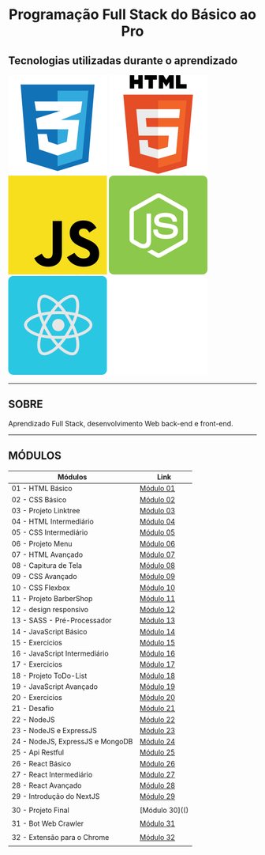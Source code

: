 <h1 align="center">
  Programação Full Stack do Básico ao Pro
</h1>

## Tecnologias utilizadas durante o aprendizado

![HTML Logo](/.github/img/logos/css.svg)
![CSS Logo](/.github/img/logos/html.svg)
![JavaScript Logo](/.github/img/logos/javascript.svg)
![NodeJS Logo](/.github/img/logos/nodejs.svg)
![React Logo](/.github/img/logos/reactjs.svg)
![Next Logo](/.github/img/logos/nextjs.svg)

---

## SOBRE

Aprendizado Full Stack, desenvolvimento Web back-end e front-end.

---

## MÓDULOS

| Módulos                          | Link                                                                                                                       |
| -------------------------------- | -------------------------------------------------------------------------------------------------------------------------- |
| 01 - HTML Básico                 | [Módulo 01](https://github.com/michaelwell23/desenvolvimento-fullstack/tree/master/01-HTML-basico/)                        |
| 02 - CSS Básico                  | [Módulo 02](https://github.com/michaelwell23/desenvolvimento-fullstack/tree/master/02-CSS-basico/)                         |
| 03 - Projeto Linktree            | [Módulo 03](https://github.com/michaelwell23/desenvolvimento-fullstack/tree/master/03-projeto-linktree/)                   |
| 04 - HTML Intermediário          | [Módulo 04](https://github.com/michaelwell23/desenvolvimento-fullstack/tree/master/04-html/)                               |
| 05 - CSS Intermediário           | [Módulo 05](https://github.com/michaelwell23/desenvolvimento-fullstack/tree/master/05-css/)                                |
| 06 - Projeto Menu                | [Módulo 06](https://github.com/michaelwell23/desenvolvimento-fullstack/tree/master/06-projeto-menu/)                       |
| 07 - HTML Avançado               | [Módulo 07](https://github.com/michaelwell23/desenvolvimento-fullstack/tree/master/07-html-avancado/)                      |
| 08 - Capitura de Tela            | [Módulo 08](https://github.com/michaelwell23/desenvolvimento-fullstack/tree/master/08-desafio-Pagina-de-captura/)          |
| 09 - CSS Avançado                | [Módulo 09](https://github.com/michaelwell23/desenvolvimento-fullstack/tree/master/09-css-avancado/)                       |
| 10 - CSS Flexbox                 | [Módulo 10](https://github.com/michaelwell23/desenvolvimento-fullstack/tree/master/10-css-flexbox/)                        |
| 11 - Projeto BarberShop          | [Módulo 11](https://github.com/michaelwell23/desenvolvimento-fullstack/tree/master/11-projeto-barberShop/)                 |
| 12 - design responsivo           | [Módulo 12](https://github.com/michaelwell23/desenvolvimento-fullstack/tree/master/12-design-responsivo/)                  |
| 13 - SASS - Pré-Processador      | [Módulo 13](https://github.com/michaelwell23/desenvolvimento-fullstack/tree/master/13-SASS/)                               |
| 14 - JavaScript Básico           | [Módulo 14](https://github.com/michaelwell23/desenvolvimento-fullstack/tree/master/14-javascript-basico/)                  |
| 15 - Exercicios                  | [Módulo 15](https://github.com/michaelwell23/desenvolvimento-fullstack/tree/master/15-exercicios-javascript-basico/)       |
| 16 - JavaScript Intermediário    | [Módulo 16](https://github.com/michaelwell23/desenvolvimento-fullstack/tree/master/16-javascrit-intermediario/)            |
| 17 - Exercicios                  | [Módulo 17](https://github.com/michaelwell23/desenvolvimento-fullstack/tree/master/17-exercicios-javascrit-intermediario/) |
| 18 - Projeto ToDo-List           | [Módulo 18](https://github.com/michaelwell23/desenvolvimento-fullstack/tree/master/18-projeto-todo-list/)                  |
| 19 - JavaScript Avançado         | [Módulo 19](https://github.com/michaelwell23/desenvolvimento-fullstack/tree/master/19-javascript-avancado/)                |
| 20 - Exercicios                  | [Módulo 20](https://github.com/michaelwell23/desenvolvimento-fullstack/tree/master/20-exercicio-javascript-avancado/)      |
| 21 - Desafio                     | [Módulo 21](https://github.com/michaelwell23/desenvolvimento-fullstack/tree/master/21-desafios-javascript/)                |
| 22 - NodeJS                      | [Módulo 22](https://github.com/michaelwell23/desenvolvimento-fullstack/tree/master/22-node/)                               |
| 23 - NodeJS e ExpressJS          | [Módulo 23](https://github.com/michaelwell23/desenvolvimento-fullstack/tree/master/23-node-express/)                       |
| 24 - NodeJS, ExpressJS e MongoDB | [Módulo 24](https://github.com/michaelwell23/desenvolvimento-fullstack/tree/master/24-node-express-mongodb/)               |
| 25 - Api Restful                 | [Módulo 25](https://github.com/michaelwell23/desenvolvimento-fullstack/tree/master/25-api-restful/)                        |
| 26 - React Básico                | [Módulo 26](https://github.com/michaelwell23/desenvolvimento-fullstack/tree/master/26-react-basico)                        |
| 27 - React Intermediário         | [Módulo 27](https://github.com/michaelwell23/desenvolvimento-fullstack/tree/master/27-react-intermediario)                 |
| 28 - React Avançado              | [Módulo 28](https://github.com/michaelwell23/desenvolvimento-fullstack/tree/master/28-react-avancado)                      |
| 29 - Introdução do NextJS        | [Módulo 29](https://github.com/michaelwell23/desenvolvimento-fullstack/tree/master/29-next)                                |
|                                  |
| 30 - Projeto Final               | [Módulo 30](()                                                                                                             |
|                                  |
| 31 - Bot Web Crawler             | [Módulo 31]()                                                                                                              |
|                                  |
| 32 - Extensão para o Chrome      | [Módulo 32]()                                                                                                              |
|                                  |
